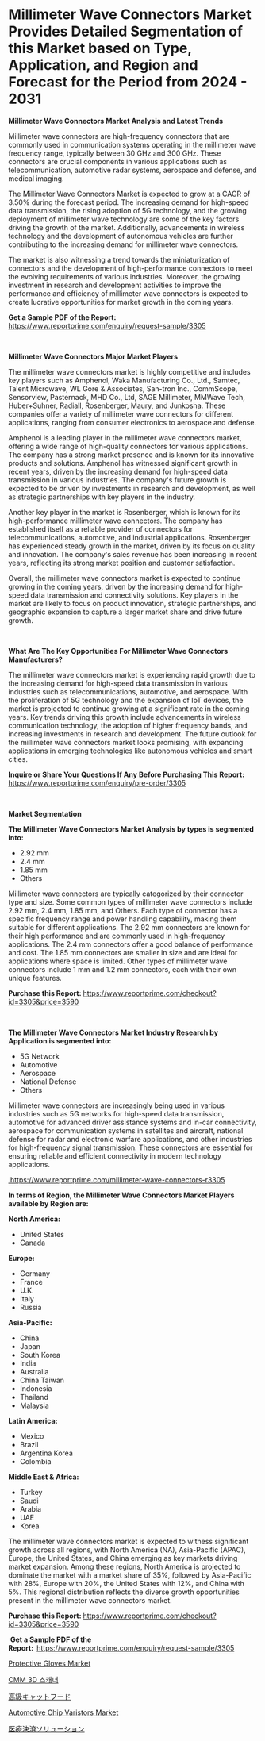 <p><h1>Millimeter Wave Connectors Market Provides Detailed Segmentation of this Market based on Type, Application, and Region and Forecast for the Period from 2024 - 2031</h1></p><p><strong>Millimeter Wave Connectors Market Analysis and Latest Trends</strong></p>
<p><p>Millimeter wave connectors are high-frequency connectors that are commonly used in communication systems operating in the millimeter wave frequency range, typically between 30 GHz and 300 GHz. These connectors are crucial components in various applications such as telecommunication, automotive radar systems, aerospace and defense, and medical imaging.</p><p>The Millimeter Wave Connectors Market is expected to grow at a CAGR of 3.50% during the forecast period. The increasing demand for high-speed data transmission, the rising adoption of 5G technology, and the growing deployment of millimeter wave technology are some of the key factors driving the growth of the market. Additionally, advancements in wireless technology and the development of autonomous vehicles are further contributing to the increasing demand for millimeter wave connectors.</p><p>The market is also witnessing a trend towards the miniaturization of connectors and the development of high-performance connectors to meet the evolving requirements of various industries. Moreover, the growing investment in research and development activities to improve the performance and efficiency of millimeter wave connectors is expected to create lucrative opportunities for market growth in the coming years.</p></p>
<p><strong>Get a Sample PDF of the Report:&nbsp;</strong> <a href="https://www.reportprime.com/enquiry/request-sample/3305">https://www.reportprime.com/enquiry/request-sample/3305</a></p>
<p>&nbsp;</p>
<p><strong>Millimeter Wave Connectors Major Market Players</strong></p>
<p><p>The millimeter wave connectors market is highly competitive and includes key players such as Amphenol, Waka Manufacturing Co., Ltd., Samtec, Talent Microwave, WL Gore & Associates, San-tron Inc., CommScope, Sensorview, Pasternack, MHD Co., Ltd, SAGE Millimeter, MMWave Tech, Huber+Suhner, Radiall, Rosenberger, Maury, and Junkosha. These companies offer a variety of millimeter wave connectors for different applications, ranging from consumer electronics to aerospace and defense.</p><p>Amphenol is a leading player in the millimeter wave connectors market, offering a wide range of high-quality connectors for various applications. The company has a strong market presence and is known for its innovative products and solutions. Amphenol has witnessed significant growth in recent years, driven by the increasing demand for high-speed data transmission in various industries. The company's future growth is expected to be driven by investments in research and development, as well as strategic partnerships with key players in the industry.</p><p>Another key player in the market is Rosenberger, which is known for its high-performance millimeter wave connectors. The company has established itself as a reliable provider of connectors for telecommunications, automotive, and industrial applications. Rosenberger has experienced steady growth in the market, driven by its focus on quality and innovation. The company's sales revenue has been increasing in recent years, reflecting its strong market position and customer satisfaction.</p><p>Overall, the millimeter wave connectors market is expected to continue growing in the coming years, driven by the increasing demand for high-speed data transmission and connectivity solutions. Key players in the market are likely to focus on product innovation, strategic partnerships, and geographic expansion to capture a larger market share and drive future growth.</p></p>
<p>&nbsp;</p>
<p><strong>What Are The Key Opportunities For Millimeter Wave Connectors Manufacturers?</strong></p>
<p><p>The millimeter wave connectors market is experiencing rapid growth due to the increasing demand for high-speed data transmission in various industries such as telecommunications, automotive, and aerospace. With the proliferation of 5G technology and the expansion of IoT devices, the market is projected to continue growing at a significant rate in the coming years. Key trends driving this growth include advancements in wireless communication technology, the adoption of higher frequency bands, and increasing investments in research and development. The future outlook for the millimeter wave connectors market looks promising, with expanding applications in emerging technologies like autonomous vehicles and smart cities.</p></p>
<p><strong>Inquire or Share Your Questions If Any Before Purchasing This Report:</strong> <a href="https://www.reportprime.com/enquiry/pre-order/3305">https://www.reportprime.com/enquiry/pre-order/3305</a></p>
<p>&nbsp;</p>
<p><strong>Market Segmentation</strong></p>
<p><strong>The Millimeter Wave Connectors Market Analysis by types is segmented into:</strong></p>
<p><ul><li>2.92 mm</li><li>2.4 mm</li><li>1.85 mm</li><li>Others</li></ul></p>
<p><p>Millimeter wave connectors are typically categorized by their connector type and size. Some common types of millimeter wave connectors include 2.92 mm, 2.4 mm, 1.85 mm, and Others. Each type of connector has a specific frequency range and power handling capability, making them suitable for different applications. The 2.92 mm connectors are known for their high performance and are commonly used in high-frequency applications. The 2.4 mm connectors offer a good balance of performance and cost. The 1.85 mm connectors are smaller in size and are ideal for applications where space is limited. Other types of millimeter wave connectors include 1 mm and 1.2 mm connectors, each with their own unique features.</p></p>
<p><strong>Purchase this Report:&nbsp;</strong><a href="https://www.reportprime.com/checkout?id=3305&price=3590">https://www.reportprime.com/checkout?id=3305&price=3590</a></p>
<p>&nbsp;</p>
<p><strong>The Millimeter Wave Connectors Market Industry Research by Application is segmented into:</strong></p>
<p><ul><li>5G Network</li><li>Automotive</li><li>Aerospace</li><li>National Defense</li><li>Others</li></ul></p>
<p><p>Millimeter wave connectors are increasingly being used in various industries such as 5G networks for high-speed data transmission, automotive for advanced driver assistance systems and in-car connectivity, aerospace for communication systems in satellites and aircraft, national defense for radar and electronic warfare applications, and other industries for high-frequency signal transmission. These connectors are essential for ensuring reliable and efficient connectivity in modern technology applications.</p></p>
<p><a href="https://www.reportprime.com/millimeter-wave-connectors-r3305">&nbsp;https://www.reportprime.com/millimeter-wave-connectors-r3305</a></p>
<p><strong>In terms of Region, the Millimeter Wave Connectors Market Players available by Region are:</strong></p>
<p>
    <p> <strong> North America: </strong>
        <ul>
            <li>United States</li>
            <li>Canada</li>
        </ul>
        </p> 
    <p> <strong> Europe: </strong>
        <ul>
            <li>Germany</li>
            <li>France</li>
            <li>U.K.</li>
            <li>Italy</li>
            <li>Russia</li>
        </ul>
        </p> 
    <p> <strong> Asia-Pacific: </strong>
        <ul>
            <li>China</li>
            <li>Japan</li>
            <li>South Korea</li>
            <li>India</li>
            <li>Australia</li>
            <li>China Taiwan</li>
            <li>Indonesia</li>
            <li>Thailand</li>
            <li>Malaysia</li>
        </ul>
        </p> 
    <p> <strong> Latin America: </strong>
        <ul>
            <li>Mexico</li>
            <li>Brazil</li>
            <li>Argentina Korea</li>
            <li>Colombia</li>
        </ul>
        </p> 
    <p> <strong> Middle East & Africa: </strong>
        <ul>
            <li>Turkey</li>
            <li>Saudi</li>
            <li>Arabia</li>
            <li>UAE</li>
            <li>Korea</li>
        </ul>
    </p>
    </p>
<p><p>The millimeter wave connectors market is expected to witness significant growth across all regions, with North America (NA), Asia-Pacific (APAC), Europe, the United States, and China emerging as key markets driving market expansion. Among these regions, North America is projected to dominate the market with a market share of 35%, followed by Asia-Pacific with 28%, Europe with 20%, the United States with 12%, and China with 5%. This regional distribution reflects the diverse growth opportunities present in the millimeter wave connectors market.</p></p>
<p><strong>Purchase this Report: </strong><a href="https://www.reportprime.com/checkout?id=3305&price=3590">https://www.reportprime.com/checkout?id=3305&price=3590</a></p>
<p>&nbsp;<strong>Get a Sample PDF of the Report:&nbsp;&nbsp;</strong><a href="https://www.reportprime.com/enquiry/request-sample/3305">https://www.reportprime.com/enquiry/request-sample/3305</a></p>
<p><strong></strong></p>
<p><p><a href="https://issuu.com/reportprime-2/docs/protective-gloves-market-size-2030.pptx">Protective Gloves Market</a></p><p><a href="https://github.com/PhilToryphy7876567/Market-Research-Report-List-1/blob/main/739737669715.md">CMM 3D 스캐너</a></p><p><a href="https://github.com/luffiazaza/Market-Research-Report-List-1/blob/main/658917272915.md">高級キャットフード</a></p><p><a href="https://github.com/gladysalidde/Market-Research-Report-List-1/blob/main/automotive-chip-varistors-market.md">Automotive Chip Varistors Market</a></p><p><a href="https://github.com/one-cool-chick/Market-Research-Report-List-1/blob/main/130163472916.md">医療決済ソリューション</a></p></p>